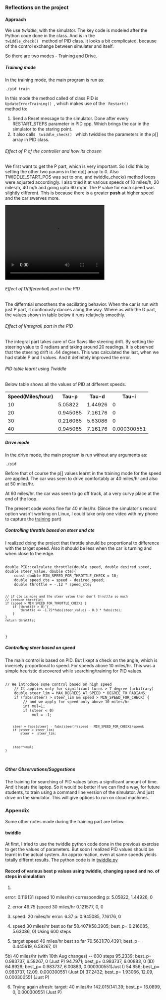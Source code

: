 ### Reflections on the project


#### Approach

We use <i>twiddle</i>, with the simulator. The key code is modeled after the Python code done in the class. And is in the <code> twiddle_check() </code> method of PID class. It looks a bit complicated, because of the control exchange between simulater and itself. 

So there are two modes - Training and Drive. 

##### Training mode

In the training mode, the main program is run as: 

<code>./pid train</code>

In this mode the method called of class PID is <code> UpdateErrorTraining() </code>, which makes use of the <code> Restart() </code> method to: 
1. Send a Reset message to the simulator. Done after every RESTART_STEPS parameter in PID.cpp. Which brings the car in the simulator to the staring point. 
2. It also calls <code> twiddle_check() </code> which twiddles the parameters in the p[] array in PID class. 

###### Effect of P of the controller and how its chosen

We first want to get the P part, which is very important. So I did this by setting the other two params in the dp[] array to 0. Also TWIDDLE_START_POS was set to one, and twiddle_check() method loops were adjusted accordingly. 
I also tried it at various speeds of 10 miles/h, 20 miles/h,  40 m/h and going upto 60 m/hr. 
The P value for each speed was slightly different. This is because there is a greater <b>push</b> at higher speed and the car swerves more. 

<video width="320" height="240" controls>
<source src="/pid_train.mp4" type="video/mp4">
You can also see this short <a href = "/pid_train.mp4"> Video of training </a> on how twiddle is used with Reset.
</video>

###### Effect of D(ifferential) part in the PID

The differntial smoothens the oscillating behavior. When the car is run with just P part, it continously dances along the way. Where as with the D part, the values shown in table below it runs relatively smoothly.

###### Effect of I(ntegral) part in the PID

The integral part takes care of Car flaws like steering drift. 
By setting the steering value to 0 radians and taking around 20 readings. It is observed that the steering drift is .44 degrees. 
This was calculated the last, when we had stable P and I values. And it definitely improved the error.

###### PID table learnt using Twiddle

Below table shows all the values of PID at different speeds. 

<table>
<tr>
<th>Speed(Miles/hour)</th>
<th>Tau-p</th>
<th>Tau-d</th>
<th>Tau-i</th>
</tr>
<tr>
<td>10</td>
<td>5.05822</td>
<td>1.44926</td>
<td>0</td>
</tr>
<tr>
<td>20</td>
<td>0.945085</td>
<td>7.16176</td>
<td>0</td>
</tr>
</tr>
<tr>
<td>30</td>
<td>0.216085</td>
<td>5.63086</td>
<td>0</td>
</tr>
</tr>
<tr>
<td>40</td>
<td>0.945085</td>
<td>7.16176</td>
<td>0.000300551</td>
</tr>
</table>


##### Drive mode

In the drive mode, the main program is run without any arguments as: 

<code>./pid</code>

Before that of course the p[] values learnt in the training mode for the speed are applied. 
The car was seen to drive comfortably ar 40 miles/hr and also at 50 miles/hr. 

At 60 miles/hr. the car was seen to go off track, at a very curvy place at the end of the loop. 

The present code works fine for 40 miles/hr. (Since the simulator's record option wasn't working on Linux, I could take only one video with my phone to capture the <a href = "/pid_train.mp4">training</a> part)

##### Controlling throttle based on steer and cte
I realized doing the project that throttle should be proportional to difference with the target speed. Also it should be less when the car is turning and when close to the edge. 

<code>
double PID::calculate_throttle(double speed, double desired_speed, double steer_value, double cte){
	const double MIN_SPEED_FOR_THROTTLE_CHECK = 10;
	double speed_cte = speed - desired_speed;
	double throttle = -.12 * speed_cte;

	
	// if cte is more and the steer value then don't throttle so much
	// (reduce throttle)
	if (speed > MIN_SPEED_FOR_THROTTLE_CHECK) {
		if (throttle > 0) {
			throttle += -1.75*fabs(steer_value) - 0.3 * fabs(cte);
		}
	}
	return throttle;
}
</code>

##### Controlling steer based on speed
The main control is based on PID. But I kept a check on the angle, which is inversely proportional to speed. For speeds above 10 miles/hr. This was a simple heuristic discovered while searching/training for PID values. 

<code>
// We introduce some control based on high speed
	// It applies only for significant turns > 7 degree (arbitrary)
	double steer_lim = MAX_DEGREES_AT_SPEED * DEGREE_TO_RADIANS;
	if (fabs(steer) > steer_lim && speed > MIN_SPEED_FOR_CHECK) {
		// and we apply for speed only above 10 miles/hr
		int mul=1;
		if (steer < 0)
			mul = -1;

		
		steer = fabs(steer) - fabs(steer)*(speed - MIN_SPEED_FOR_CHECK)/speed;
		if (steer < steer_lim) 
			steer =  steer_lim;
		
		

		steer*=mul;
	}
</code>

##### Other Observations/Suggestions
The training for searching of PID values takes a significant amount of time. And it heats the laptop. So it would be better if we can find a way, for future students, to train using a command line version of the simulator. And just drive on the simulator. This will give options to run on cloud machines.


### Appendix

Some other notes made during the training part are below.

#### twiddle
At first, I tried to use the twiddle python code done in the previous exercise to get the values of parameters. But soon I realized PID values should be learnt in the actual system. An approximation, even at same speeds yields totally differnt results. 
The python code is in <a href="/python/twiddle.py"> twiddle.py </a>


#### Record of various best p values using twiddle, changing speed and no. of steps in simulation

1)
error: 0.119131 (speed 10 miles/hr)
corresponding p: 5.05822, 1.44926, 0

2) error 49.75 (speed 30 miles/hr
0.121577, 0, 0

3) speed: 20 miles/hr
  error: 6.37
  p: 0.945085, 7.16176, 0

4) speed 30 miles/hr
best so far 58.4071(58.3905; best_p= 0.216085, 5.63086, 0)
Using 600 steps

5) target speed 40 miles/hr
best so far 70.5631(70.4391; best_p= 0.445619, 6.58267, 0)

5b) 40 miles/hr (with 10th Aug changes) -- 600 steps
95.2339; best_p= 0.983737, 6.58267, 0 (Just P)
94.7971; best_p= 0.983737, 6.00883, 0 (ID)
64.8928; best_p= 0.983737, 6.00883, 0.000300551(Just I)
54.856;  best_p= 0.983737, 12.09, 0.000300551 (Just D)
37.2432; best_p= 1.93066, 12.09, 0.000300551 (Just P)

6) Trying again afresh: 
target: 40 miles/hr
142.015(141.39; best_p= 16.0899, 0, 0.000300551 (Just P)







